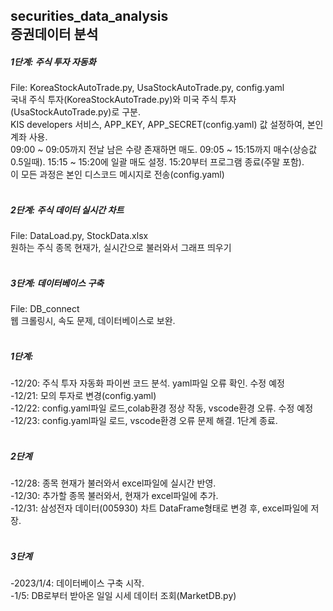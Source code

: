 ## securities_data_analysis<br>증권데이터 분석

<h5>1단계: 주식 투자 자동화</h5>
File: KoreaStockAutoTrade.py, UsaStockAutoTrade.py, config.yaml
<br>
<h7>국내 주식 투자(KoreaStockAutoTrade.py)와 미국 주식 투자(UsaStockAutoTrade.py)로 구분.<br>
KIS developers 서비스, APP_KEY, APP_SECRET(config.yaml) 값 설정하여, 본인 계좌 사용.<br>
09:00 ~ 09:05까지 전날 남은 수량 존재하면 매도. 09:05 ~ 15:15까지 매수(상승값 0.5일때). 15:15 ~ 15:20에 일괄 매도 설정. 15:20부터 프로그램 종료(주말 포함).<br>
이 모든 과정은 본인 디스코드 메시지로 전송(config.yaml)<br>

</h7>
<br>
<h5>2단계: 주식 데이터 실시간 차트 </h5>
File: DataLoad.py, StockData.xlsx
<br>원하는 주식 종목 현재가, 실시간으로 불러와서 그래프 띄우기
<br>
<br>
<h5>3단계: 데이터베이스 구축</h5>
File: DB_connect
<br> 웹 크롤링시, 속도 문제, 데이터베이스로 보완.
<br>
<br>
<h5>1단계:</h5>
-12/20: 주식 투자 자동화 파이썬 코드 분석. yaml파일 오류 확인. 수정 예정
<br>-12/21: 모의 투자로 변경(config.yaml)
<br>-12/22: config.yaml파일 로드,colab환경 정상 작동, vscode환경 오류. 수정 예정
<br>-12/23: config.yaml파일 로드, vscode환경 오류 문제 해결. 1단계 종료.
<br>
<br>
<h5>2단계</h5>
 -12/28: 종목 현재가 불러와서 excel파일에 실시간 반영.
<br> -12/30: 추가할 종목 불러와서, 현재가 excel파일에 추가.
<br> -12/31: 삼성전자 데이터(005930) 차트 DataFrame형태로 변경 후, excel파일에  저장.
<br>
<br>
<h5>3단계</h5>
 -2023/1/4: 데이터베이스 구축 시작.
 <br>-1/5: DB로부터 받아온 일일 시세 데이터 조회(MarketDB.py)
